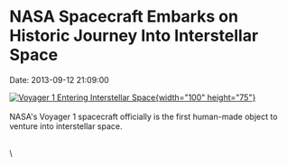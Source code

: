 NASA Spacecraft Embarks on Historic Journey Into Interstellar Space
===================================================================

Date: 2013-09-12 21:09:00

[![Voyager 1 Entering Interstellar
Space](http://www.jpl.nasa.gov/images/voyager/20130912/pia17462-th.jpg){width="100"
height="75"}](http://www.jpl.nasa.gov/news/news.cfm?release=2013-277&rn=news.xml&rst=3897)\
\
NASA\'s Voyager 1 spacecraft officially is the first human-made object
to venture into interstellar space.

\
\
